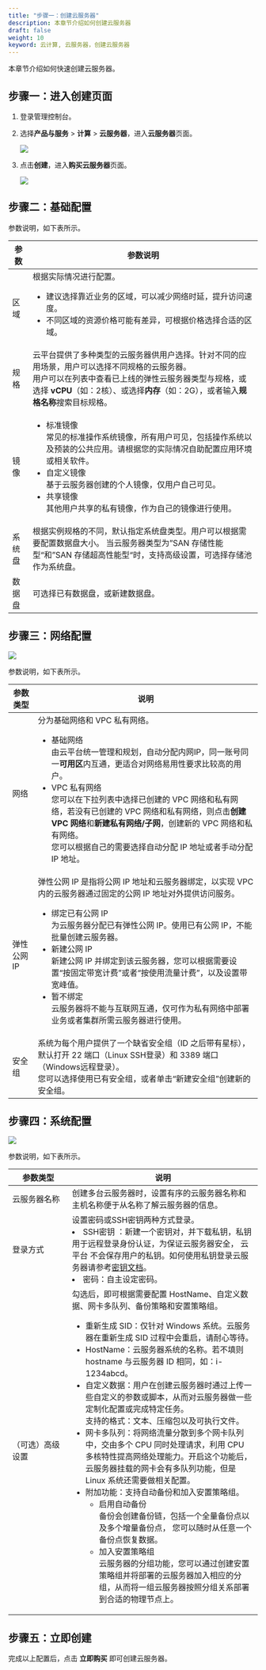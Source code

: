 ```yaml
---
title: "步骤一：创建云服务器"
description: 本章节介绍如何创建云服务器
draft: false
weight: 10
keyword: 云计算, 云服务器，创建云服务器
---
```


本章节介绍如何快速创建云服务器。


## 步骤一：进入创建页面

1. 登录管理控制台。

2. 选择**产品与服务** > **计算** > **云服务器**，进入**云服务器**页面。

   ![](/compute/vm/quickstart/_images/create_vm_1.png)

3. 点击**创建**，进入**购买云服务器**页面。

   ![](/compute/vm/quickstart/_images/create_vm_2.png)


## 步骤二：基础配置

   参数说明，如下表所示。

   | 参数        | 参数说明                                                     |
   | ----------- | ------------------------------------------------------------ |
   | 区域                     | 根据实际情况进行配置。 <ul><li>建议选择靠近业务的区域，可以减少网络时延，提升访问速度。</li><li>不同区域的资源价格可能有差异，可根据价格选择合适的区域。</li></ul>|
   | 规格        | 云平台提供了多种类型的云服务器供用户选择。针对不同的应用场景，用户可以选择不同规格的云服务器。<br />用户可以在列表中查看已上线的弹性云服务器类型与规格，或选择 **vCPU**（如：2核）、或选择**内存**（如：2G），或者输入**规格名称**搜索目标规格。 |
   | 镜像        | <ul><li>标准镜像<br/>常见的标准操作系统镜像，所有用户可见，包括操作系统以及预装的公共应用。请根据您的实际情况自助配置应用环境或相关软件。</li><li>自定义镜像<br/>基于云服务器创建的个人镜像，仅用户自己可见。</li><li>共享镜像<br/>其他用户共享的私有镜像，作为自己的镜像进行使用。</li></ul> |
   | 系统盘      | 根据实例规格的不同，默认指定系统盘类型。用户可以根据需要配置数据盘大小。 当云服务器类型为”SAN 存储性能型“和”SAN 存储超高性能型“时，支持高级设置，可选择存储池作为系统盘。               |
   | 数据盘      |可选择已有数据盘，或新建数据盘。  |
   
## 步骤三：网络配置

   ![](/compute/vm/quickstart/_images/create_vm_3.png)

   参数说明，如下表所示。

   | 参数类型   | 说明                                                         |
   | ---------- | ------------------------------------------------------------ |
   | 网络     | 分为基础网络和 VPC 私有网络。<ul><li>基础网络<br/>由云平台统一管理和规划，自动分配内网IP，同一账号同一**可用区**内互通，更适合对网络易用性要求比较高的用户。</li><li>VPC 私有网络<br/>您可以在下拉列表中选择已创建的 VPC 网络和私有网络，若没有已创建的 VPC 网络和私有网络，则点击**创建 VPC 网络**和**新建私有网络/子网**，创建新的 VPC 网络和私有网络。<br/>您可以根据自己的需要选择自动分配 IP 地址或者手动分配 IP 地址。<br/></li></ul>                |
   | 弹性公网 IP  | 弹性公网 IP 是指将公网 IP 地址和云服务器绑定，以实现 VPC 内的云服务器通过固定的公网 IP 地址对外提供访问服务。<ul><li>绑定已有公网 IP<br/>为云服务器分配已有弹性公网 IP。使用已有公网 IP，不能批量创建云服务器。</li><li>新建公网 IP<br/>新建公网 IP 并绑定到该云服务器，您可以根据需要设置“按固定带宽计费”或者“按使用流量计费”，以及设置带宽峰值。</li><li>暂不绑定<br/>云服务器将不能与互联网互通，仅可作为私有网络中部署业务或者集群所需云服务器进行使用。</li></ul>            |
   | 安全组    | 系统为每个用户提供了一个缺省安全组（ID 之后带有星标），默认打开 22 端口（Linux SSH登录）和 3389 端口（Windows远程登录）。<br />您可以选择使用已有安全组，或者单击“新建安全组”创建新的安全组。    |

## 步骤四：系统配置

   ![](/compute/vm/quickstart/_images/create_vm_4.png)

   参数说明，如下表所示。

   | <span style="display:inline-block;width:100px">参数类型</span> | 说明                                    |
   | -----------------------------------| ------------------------------------------------------------ |
   | 云服务器名称                          | 创建多台云服务器时，设置有序的云服务器名称和主机名称便于从名称了解云服务器的信息。 |
   | 登录方式                          | 设置密码或SSH密钥两种方式登录。 <br /> <li >SSH密钥 ：新建一个密钥对，并下载私钥，私钥用于远程登录身份认证，为保证云服务器安全， 云平台 不会保存用户的私钥。如何使用私钥登录云服务器请参考[密钥文档](/compute/ssh/manual/ssh/)。 </li >  <li >密码：自主设定密码。   </li >  |
   | （可选）高级设置 | 勾选后，即可根据需要配置 HostName、自定义数据、网卡多队列、备份策略和安置策略组。<ul><li>重新生成 SID：仅针对 Windows 系统。云服务器在重新生成 SID 过程中会重启，请耐心等待。</li><li>HostName：云服务器系统的名称。若不填则 hostname 与云服务器 ID 相同，如：i-1234abcd。</li><li>自定义数据：用户在创建云服务器时通过上传一些自定义的参数或脚本，从而对云服务器做一些定制化配置或完成特定任务。<br/>支持的格式：文本、压缩包以及可执行文件。</li><li>网卡多队列：将网络流量分散到多个网卡队列中，交由多个 CPU 同时处理请求，利用 CPU 多核特性提高网络处理能力。开启这个功能后，云服务器挂载的网卡会有多队列功能，但是 Linux 系统还需要做相关配置。</li><li>附加功能：支持自动备份和加入安置策略组。<ul><li>启用自动备份<br/>备份会创建备份链，包括一个全量备份点以及多个增量备份点， 您可以随时从任意一个备份点恢复数据。</li><li>加入安置策略组<br/>云服务器的分组功能，您可以通过创建安置策略组并将部署的云服务器加入相应的分组，从而将一组云服务器按照分组关系部署到合适的物理节点上。</li></ul></ul> |

## 步骤五：立即创建
   完成以上配置后，点击 **立即购买** 即可创建云服务器。
     

